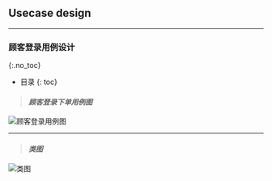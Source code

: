 

## Usecase design
- - -
### 顾客登录用例设计
{:.no_toc}

* 目录
{: toc}

> #### ***顾客登录下单用例图***

![顾客登录用例图](https://github.com/uml163/UML/blob/master/pictures/logicView.png)

* * *

> #### ***类图***

![类图](https://github.com/uml163/UML/blob/master/pictures/images/class.png)

